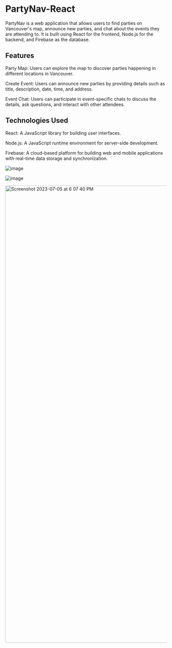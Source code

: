 # PartyNav-React



PartyNav is a web application that allows users to find parties on Vancouver's map, announce new parties, and chat about the events they are attending to. It is built using React for the frontend, Node.js for the backend, and Firebase as the database.

## Features
Party Map: Users can explore the map to discover parties happening in different locations in Vancouver.

Create Event: Users can announce new parties by providing details such as title, description, date, time, and address.

Event Chat: Users can participate in event-specific chats to discuss the details, ask questions, and interact with other attendees.

## Technologies Used
React: A JavaScript library for building user interfaces.

Node.js: A JavaScript runtime environment for server-side development.

Firebase: A cloud-based platform for building web and mobile applications with real-time data storage and synchronization.

![image](https://github.com/KoushaAm/PartyNav-React/assets/67440795/29ce8d6e-a6f4-40f9-ae0f-63c774fabb1d)

![image](https://github.com/KoushaAm/PartyNav-React/assets/67440795/9010ac42-af19-40ad-90f7-c50525281123)



<img width="1424" alt="Screenshot 2023-07-05 at 6 07 40 PM" src="https://github.com/KoushaAm/PartyNav-React/assets/67440795/d88d900e-4dac-4e2a-afc7-e6905b87f678">
